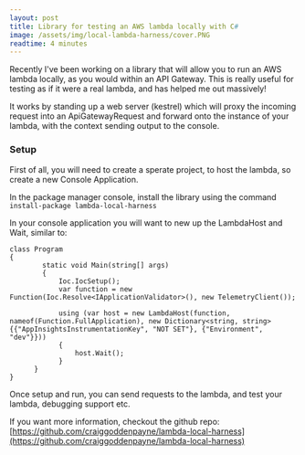 ```yaml
---
layout: post
title: Library for testing an AWS lambda locally with C#
image: /assets/img/local-lambda-harness/cover.PNG
readtime: 4 minutes
---
```


Recently I've been working on a library that will allow you to run an AWS lambda locally, as you would within an API Gateway. This is really useful for testing as if it were a real lambda, and has helped me out massively!

It works by standing up a web server (kestrel) which will proxy the incoming request into an ApiGatewayRequest and forward onto the instance of your lambda, with the context sending output to the console.

### Setup

First of all, you will need to create a sperate project, to host the lambda, so create a new Console Application.

In the package manager console, install the library using the command `install-package lambda-local-harness`

In your console application you will want to new up the LambdaHost and Wait, similar to:

```
class Program
{
        static void Main(string[] args)
        {
            Ioc.IocSetup();
            var function = new Function(Ioc.Resolve<IApplicationValidator>(), new TelemetryClient());

            using (var host = new LambdaHost(function, nameof(Function.FullApplication), new Dictionary<string, string> {{"AppInsightsInstrumentationKey", "NOT SET"}, {"Environment", "dev"}}))
            {
                host.Wait();
            }
      }
}
```

<amp-img src="/assets/img/local-lambda-harness/console.PNG"
  width="642"
  height="183"
  layout="responsive">
</amp-img>

Once setup and run, you can send requests to the lambda, and test your lambda, debugging support etc.

If you want more information, checkout the github repo:
[https://github.com/craiggoddenpayne/lambda-local-harness](https://github.com/craiggoddenpayne/lambda-local-harness)
